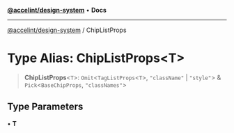 [**@accelint/design-system**](../README.md) • **Docs**

***

[@accelint/design-system](../README.md) / ChipListProps

# Type Alias: ChipListProps\<T\>

> **ChipListProps**\<`T`\>: `Omit`\<`TagListProps`\<`T`\>, `"className"` \| `"style"`\> & `Pick`\<`BaseChipProps`, `"classNames"`\>

## Type Parameters

• **T**
